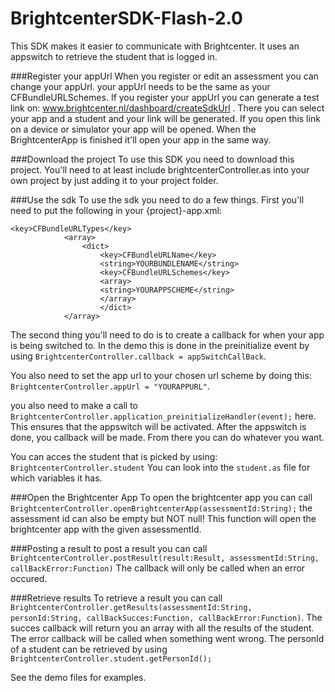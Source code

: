BrightcenterSDK-Flash-2.0
=========================

This SDK makes it easier to communicate with Brightcenter. It uses an appswitch to retrieve the student that is logged in.

###Register your appUrl
When you register or edit an assessment you can change your appUrl. your appUrl needs to be the same as your CFBundleURLSchemes. If you register your appUrl you can generate a test link on: www.brightcenter.nl/dashboard/createSdkUrl . There you can select your app and a student and your link will be generated. If you open this link on a device or simulator your app will be opened.
When the BrightcenterApp is finished it'll open your app in the same way. 

###Download the project
To use this SDK you need to download this project. You'll need to at least include  brightcenterController.as into your own project by just adding it to your project folder.

###Use the sdk
To use the sdk you need to do a few things. First you'll need to put the following in your {project}-app.xml:

```
<key>CFBundleURLTypes</key>
	        <array>
		        <dict>
			        <key>CFBundleURLName</key>
			        <string>YOURBUNDLENAME</string>
			        <key>CFBundleURLSchemes</key>
			        <array>
				    <string>YOURAPPSCHEME</string>
			        </array>
		            </dict>
	        </array>
```
 The second thing you'll need to do is to create a callback for when your app is being switched to. In the demo this is done in the preinitialize event by using `BrightcenterController.callback = appSwitchCallBack`. 
 
 You also need to set the app url to your chosen url scheme by doing this: `BrightcenterController.appUrl = "YOURAPPURL"`. 
 
 you also need to make a call to `BrightcenterController.application_preinitializeHandler(event);` here. This ensures that the appswitch will be activated. After the appswitch is done, you callback will be made. From there you can do whatever you want. 
 
You can acces the student that is picked by using: `BrightcenterController.student` You can look into the `student.as` file for which variables it has.

###Open the Brightcenter App
 To open the brightcenter app you can call `BrightcenterController.openBrightcenterApp(assessmentId:String);` the assessment id can also be empty but NOT null! This function will open the brightcenter app with the given assessmentId.
 
 
###Posting a result
 to post a result you can call `BrightcenterController.postResult(result:Result, assessmentId:String, callBackError:Function)` The callback will only be called when an error occured.
 
###Retrieve results
 To retrieve a result you can call `BrightcenterController.getResults(assessmentId:String, personId:String, callBackSucces:Function, callBackError:Function)`. The succes callback will return you an array with all the results of the student. The error callback will be called when something went wrong. The personId of a student can be retrieved by using `BrightcenterController.student.getPersonId();`
 
 See the demo files for examples.
